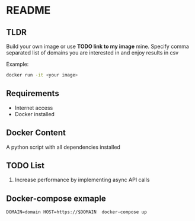 # README

## TLDR

Build your own image or use **TODO link to my image** mine. Specify comma separated list of domains you are interested in and enjoy results in csv

Example:
```sh
docker run -it <your image>
```

## Requirements

- Internet access
- Docker installed

## Docker Content

A python script with all dependencies installed


## TODO List

1. Increase performance by implementing async API calls

## Docker-compose exmaple

`DOMAIN=domain HOST=https://$DOMAIN  docker-compose up`